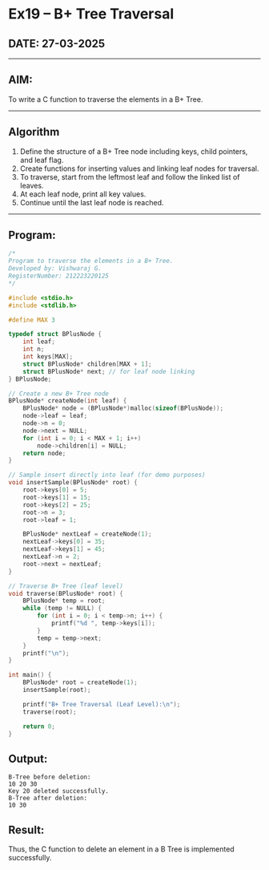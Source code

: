 # Ex19 – B+ Tree Traversal

## DATE: 27-03-2025

---

## AIM:
To write a C function to traverse the elements in a B+ Tree.

---

## Algorithm

1. Define the structure of a B+ Tree node including keys, child pointers, and leaf flag.
2. Create functions for inserting values and linking leaf nodes for traversal.
3. To traverse, start from the leftmost leaf and follow the linked list of leaves.
4. At each leaf node, print all key values.
5. Continue until the last leaf node is reached.

---

## Program:

```c
/*
Program to traverse the elements in a B+ Tree.
Developed by: Vishwaraj G.
RegisterNumber: 212223220125
*/

#include <stdio.h>
#include <stdlib.h>

#define MAX 3

typedef struct BPlusNode {
    int leaf;
    int n;
    int keys[MAX];
    struct BPlusNode* children[MAX + 1];
    struct BPlusNode* next; // for leaf node linking
} BPlusNode;

// Create a new B+ Tree node
BPlusNode* createNode(int leaf) {
    BPlusNode* node = (BPlusNode*)malloc(sizeof(BPlusNode));
    node->leaf = leaf;
    node->n = 0;
    node->next = NULL;
    for (int i = 0; i < MAX + 1; i++)
        node->children[i] = NULL;
    return node;
}

// Sample insert directly into leaf (for demo purposes)
void insertSample(BPlusNode* root) {
    root->keys[0] = 5;
    root->keys[1] = 15;
    root->keys[2] = 25;
    root->n = 3;
    root->leaf = 1;

    BPlusNode* nextLeaf = createNode(1);
    nextLeaf->keys[0] = 35;
    nextLeaf->keys[1] = 45;
    nextLeaf->n = 2;
    root->next = nextLeaf;
}

// Traverse B+ Tree (leaf level)
void traverse(BPlusNode* root) {
    BPlusNode* temp = root;
    while (temp != NULL) {
        for (int i = 0; i < temp->n; i++) {
            printf("%d ", temp->keys[i]);
        }
        temp = temp->next;
    }
    printf("\n");
}

int main() {
    BPlusNode* root = createNode(1);
    insertSample(root);

    printf("B+ Tree Traversal (Leaf Level):\n");
    traverse(root);

    return 0;
}
```
## Output:
```
B-Tree before deletion:
10 20 30 
Key 20 deleted successfully.
B-Tree after deletion:
10 30 
```
## Result:
Thus, the C function to delete an element in a B Tree is implemented successfully.
